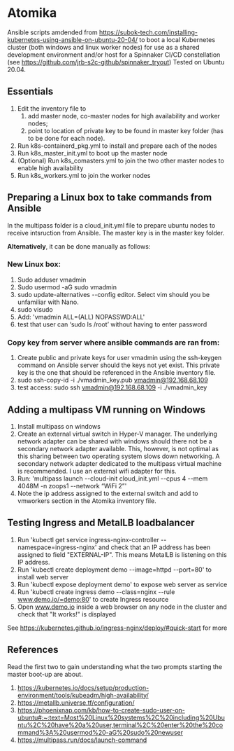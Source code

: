 # Atomika
Ansible scripts amdended from https://subok-tech.com/installing-kubernetes-using-ansible-on-ubuntu-20-04/ to boot a local Kubernetes cluster (both windows and linux worker nodes) for use as a shared development environment and/or host for a Spinnaker CI/CD constellation (see https://github.com/jrb-s2c-github/spinnaker_tryout) Tested on Ubuntu 20.04.

## Essentials
1) Edit the inventory file to  
   1) add master node, co-master nodes for high availability and worker nodes;
   2) point to location of private key to be found in master key folder (has to be done for each node).
2) Run k8s-containerd_pkg.yml to install and prepare each of the nodes
3) Run k8s_master_init.yml to boot up the master node
4) (Optional) Run k8s_comasters.yml to join the two other master nodes to enable high availability
5) Run k8s_workers.yml to join the worker nodes

## Preparing a Linux box to take commands from Ansible
In the multipass folder is a cloud_init.yml file to prepare ubuntu nodes to receive intsruction from Ansible.
The master key is in the master key folder.

**Alternatively**, it can be done manually as follows:
### New Linux box:
1. Sudo adduser vmadmin
2. Sudo usermod -aG sudo vmadmin
3. sudo update-alternatives --config editor. Select vim should you be unfamiliar with Nano.
4. sudo visudo
5. Add: 'vmadmin ALL=(ALL) NOPASSWD:ALL'
6. test that user can ‘sudo ls /root’ without having to enter password

### Copy key from server where ansible commands are ran from:
1.	Create public and private keys for user vmadmin using the ssh-keygen command on Ansible server should the keys not yet exist. This private key is the one that should be referenced in the Ansible inventory file.
2.	sudo ssh-copy-id -i ./vmadmin_key.pub vmadmin@192.168.68.109
3.	test access: sudo ssh vmadmin@192.168.68.109 -i ./vmadmin_key

## Adding a multipass VM running on Windows
1) Install multipass on windows
2) Create an external virtual switch in Hyper-V manager. The underlying network adapter can be shared with windows should there not be a secondary network adapter available. This, however, is not optimal as this sharing between two operating system slows down networking. A secondary network adapter dedicated to the multipass virtual machine is recommended. I use an external wifi adapter for this.
3) Run: 'multipass launch --cloud-init cloud_init.yml --cpus 4 --mem 4048M -n zoops1 --network “WiFi 2”'
4) Note the ip address assigned to the external switch and add to vmworkers section in the Atomika inventory file.  

## Testing Ingress and MetalLB loadbalancer ##
1) Run 'kubectl get service ingress-nginx-controller --namespace=ingress-nginx' and check that an IP address has been assigned to field "EXTERNAL-IP". This means MetalLB is listening on this IP address.
2) Run 'kubectl create deployment demo --image=httpd --port=80' to install web server
3) Run 'kubectl expose deployment demo' to expose web server as service
4) Run 'kubectl create ingress demo --class=nginx --rule www.demo.io/=demo:80' to create Ingress resource
5) Open www.demo.io inside a web browser on any node in the cluster and check that "It works!" is displayed

See https://kubernetes.github.io/ingress-nginx/deploy/#quick-start for more

## References 
Read the first two to gain understanding what the two prompts starting the master boot-up are about. 
1) https://kubernetes.io/docs/setup/production-environment/tools/kubeadm/high-availability/
2) https://metallb.universe.tf/configuration/
3) https://phoenixnap.com/kb/how-to-create-sudo-user-on-ubuntu#:~:text=Most%20Linux%20systems%2C%20including%20Ubuntu%2C%20have%20a%20user,terminal%2C%20enter%20the%20command%3A%20usermod%20-aG%20sudo%20newuser
4) https://multipass.run/docs/launch-command





